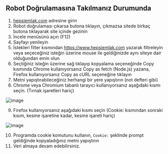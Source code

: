 ## Robot Doğrulamasına Takılmanız Durumunda
1. [hepsiemlak.com](https://www.hepsiemlak.com) adresine girin
2. Robot doğrulaması çıkarsa butona tıklayın, çıkmazsa sitede birkaç butona tıklayarak site içinde gezinin
3. İncele menüsünü açın (F12)
4. Sayfayı yenileyin
5. İstekleri filter kısmından https://www.hepsiemlak.com yazarak filtreleyin veya seçeceğiniz isteğin üzerine mouse ile geldiğinizde aynı siteye dair olduğundan emin olun
6. Seçtiğiniz isteğin üzerine sağ tıklayıp kopyalama seçeneğinde Copy kısmında Chrome kullanıyorsanız Copy as fetch (Node.js) yazana, Firefox kullanıyorsanız Copy as cURL seçeneğine tıklayın
7. Metni yapıştırabileceğiniz herhangi bir yere yapıştırın (not defteri gibi)
8. Chrome veya Chromium tabanlı tarayıcı kullanıyorsanız aşağıdaki kısmı seçin. (Tırnak işaretleri hariç)
 
![image](https://i.imgur.com/xtYup6L.png)

9. Firefox kullanıyorsanız aşağıdaki kısmı seçin (Cookie: kısmından sonraki kısım, kesme işaretine kadar, kesme işareti hariç)

![image](https://i.imgur.com/hny0225.png)

10. Programda cookie komutunu kullanın, `Cookie:` şeklinde prompt geldiğinde kopyaladığınız metni yapıştırın
11. Veri almaya devam edebilirsiniz.
